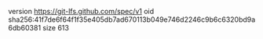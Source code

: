 version https://git-lfs.github.com/spec/v1
oid sha256:41f7de6f64f1f35e405db7ad670113b049e746d2246c9b6c6320bd9a6db60381
size 613
